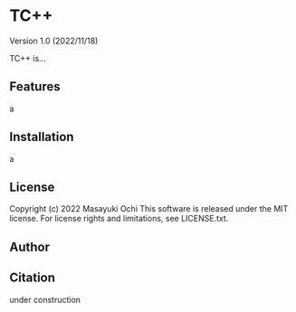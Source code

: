 # TC++
Version 1.0 (2022/11/18)

TC++ is...

## Features
a

## Installation
a

## License
Copyright (c) 2022 Masayuki Ochi
This software is released under the MIT license. For license rights and limitations, see LICENSE.txt.

## Author

## Citation
under construction


